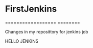 # FirstJenkins
================== ========

Changes in my reposittory for jenkins job

HELLO JENKINS
